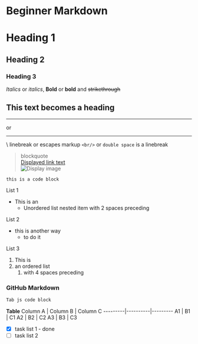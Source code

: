 # Beginner Markdown

# Heading 1
## Heading 2
### Heading 3

*Italics* or _italics_, **Bold** or __bold__ and ~~strikethrough~~

This text becomes a heading
---
---
or
___

\ linebreak or escapes markup
`<br/>` or `double space` is a linebreak<br/>
> blockquote\
[Displayed link text](https://websitelink)\
![Display image](https://imagelocation.com/img/123.jpg)

`this is a code block`

List 1
* This is an
  * Unordered list nested item with 2 spaces preceding
  
List 2
- this is another way
  - to do it
 
List 3
1. This is
1. an ordered list
    1. with 4 spaces preceding

### GitHub Markdown
```javascript
Tab js code block
```

**Table**
Column A | Column B | Column C
---------|----------|---------
A1 | B1 | C1
A2 | B2 | C2
A3 | B3 | C3


* [x] task list 1 - done
* [ ] task list 2
